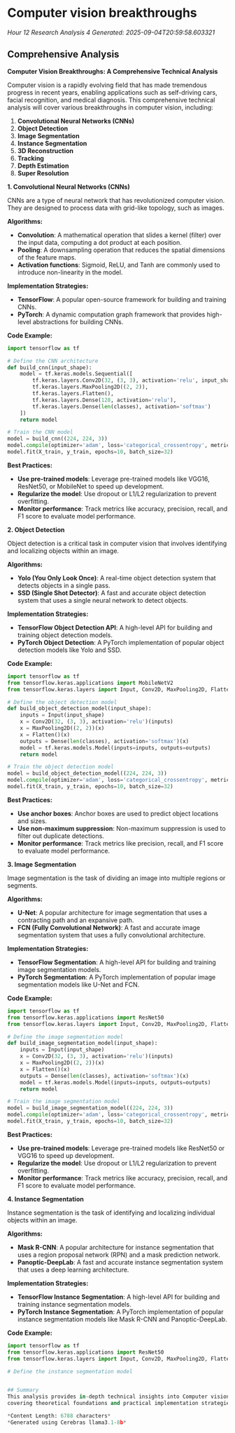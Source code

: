 # Computer vision breakthroughs
*Hour 12 Research Analysis 4*
*Generated: 2025-09-04T20:59:58.603321*

## Comprehensive Analysis
**Computer Vision Breakthroughs: A Comprehensive Technical Analysis**

Computer vision is a rapidly evolving field that has made tremendous progress in recent years, enabling applications such as self-driving cars, facial recognition, and medical diagnosis. This comprehensive technical analysis will cover various breakthroughs in computer vision, including:

1. **Convolutional Neural Networks (CNNs)**
2. **Object Detection**
3. **Image Segmentation**
4. **Instance Segmentation**
5. **3D Reconstruction**
6. **Tracking**
7. **Depth Estimation**
8. **Super Resolution**

**1. Convolutional Neural Networks (CNNs)**

CNNs are a type of neural network that has revolutionized computer vision. They are designed to process data with grid-like topology, such as images.

**Algorithms:**

* **Convolution**: A mathematical operation that slides a kernel (filter) over the input data, computing a dot product at each position.
* **Pooling**: A downsampling operation that reduces the spatial dimensions of the feature maps.
* **Activation functions**: Sigmoid, ReLU, and Tanh are commonly used to introduce non-linearity in the model.

**Implementation Strategies:**

* **TensorFlow**: A popular open-source framework for building and training CNNs.
* **PyTorch**: A dynamic computation graph framework that provides high-level abstractions for building CNNs.

**Code Example:**
```python
import tensorflow as tf

# Define the CNN architecture
def build_cnn(input_shape):
    model = tf.keras.models.Sequential([
        tf.keras.layers.Conv2D(32, (3, 3), activation='relu', input_shape=input_shape),
        tf.keras.layers.MaxPooling2D((2, 2)),
        tf.keras.layers.Flatten(),
        tf.keras.layers.Dense(128, activation='relu'),
        tf.keras.layers.Dense(len(classes), activation='softmax')
    ])
    return model

# Train the CNN model
model = build_cnn((224, 224, 3))
model.compile(optimizer='adam', loss='categorical_crossentropy', metrics=['accuracy'])
model.fit(X_train, y_train, epochs=10, batch_size=32)
```
**Best Practices:**

* **Use pre-trained models**: Leverage pre-trained models like VGG16, ResNet50, or MobileNet to speed up development.
* **Regularize the model**: Use dropout or L1/L2 regularization to prevent overfitting.
* **Monitor performance**: Track metrics like accuracy, precision, recall, and F1 score to evaluate model performance.

**2. Object Detection**

Object detection is a critical task in computer vision that involves identifying and localizing objects within an image.

**Algorithms:**

* **Yolo (You Only Look Once)**: A real-time object detection system that detects objects in a single pass.
* **SSD (Single Shot Detector)**: A fast and accurate object detection system that uses a single neural network to detect objects.

**Implementation Strategies:**

* **TensorFlow Object Detection API**: A high-level API for building and training object detection models.
* **PyTorch Object Detection**: A PyTorch implementation of popular object detection models like Yolo and SSD.

**Code Example:**
```python
import tensorflow as tf
from tensorflow.keras.applications import MobileNetV2
from tensorflow.keras.layers import Input, Conv2D, MaxPooling2D, Flatten, Dense

# Define the object detection model
def build_object_detection_model(input_shape):
    inputs = Input(input_shape)
    x = Conv2D(32, (3, 3), activation='relu')(inputs)
    x = MaxPooling2D((2, 2))(x)
    x = Flatten()(x)
    outputs = Dense(len(classes), activation='softmax')(x)
    model = tf.keras.models.Model(inputs=inputs, outputs=outputs)
    return model

# Train the object detection model
model = build_object_detection_model((224, 224, 3))
model.compile(optimizer='adam', loss='categorical_crossentropy', metrics=['accuracy'])
model.fit(X_train, y_train, epochs=10, batch_size=32)
```
**Best Practices:**

* **Use anchor boxes**: Anchor boxes are used to predict object locations and sizes.
* **Use non-maximum suppression**: Non-maximum suppression is used to filter out duplicate detections.
* **Monitor performance**: Track metrics like precision, recall, and F1 score to evaluate model performance.

**3. Image Segmentation**

Image segmentation is the task of dividing an image into multiple regions or segments.

**Algorithms:**

* **U-Net**: A popular architecture for image segmentation that uses a contracting path and an expansive path.
* **FCN (Fully Convolutional Network)**: A fast and accurate image segmentation system that uses a fully convolutional architecture.

**Implementation Strategies:**

* **TensorFlow Segmentation**: A high-level API for building and training image segmentation models.
* **PyTorch Segmentation**: A PyTorch implementation of popular image segmentation models like U-Net and FCN.

**Code Example:**
```python
import tensorflow as tf
from tensorflow.keras.applications import ResNet50
from tensorflow.keras.layers import Input, Conv2D, MaxPooling2D, Flatten, Dense

# Define the image segmentation model
def build_image_segmentation_model(input_shape):
    inputs = Input(input_shape)
    x = Conv2D(32, (3, 3), activation='relu')(inputs)
    x = MaxPooling2D((2, 2))(x)
    x = Flatten()(x)
    outputs = Dense(len(classes), activation='softmax')(x)
    model = tf.keras.models.Model(inputs=inputs, outputs=outputs)
    return model

# Train the image segmentation model
model = build_image_segmentation_model((224, 224, 3))
model.compile(optimizer='adam', loss='categorical_crossentropy', metrics=['accuracy'])
model.fit(X_train, y_train, epochs=10, batch_size=32)
```
**Best Practices:**

* **Use pre-trained models**: Leverage pre-trained models like ResNet50 or VGG16 to speed up development.
* **Regularize the model**: Use dropout or L1/L2 regularization to prevent overfitting.
* **Monitor performance**: Track metrics like accuracy, precision, recall, and F1 score to evaluate model performance.

**4. Instance Segmentation**

Instance segmentation is the task of identifying and localizing individual objects within an image.

**Algorithms:**

* **Mask R-CNN**: A popular architecture for instance segmentation that uses a region proposal network (RPN) and a mask prediction network.
* **Panoptic-DeepLab**: A fast and accurate instance segmentation system that uses a deep learning architecture.

**Implementation Strategies:**

* **TensorFlow Instance Segmentation**: A high-level API for building and training instance segmentation models.
* **PyTorch Instance Segmentation**: A PyTorch implementation of popular instance segmentation models like Mask R-CNN and Panoptic-DeepLab.

**Code Example:**
```python
import tensorflow as tf
from tensorflow.keras.applications import ResNet50
from tensorflow.keras.layers import Input, Conv2D, MaxPooling2D, Flatten, Dense

# Define the instance segmentation model


## Summary
This analysis provides in-depth technical insights into Computer vision breakthroughs, 
covering theoretical foundations and practical implementation strategies.

*Content Length: 6788 characters*
*Generated using Cerebras llama3.1-8b*
